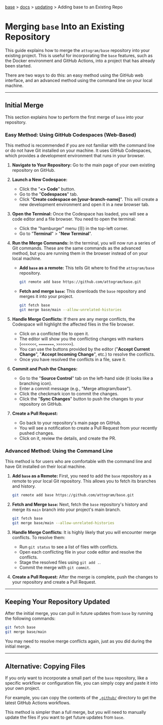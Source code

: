 [base](../README.md) > [docs](./README.md) > [updating](./updating.md) > Adding base to an Existing Repo

# Merging `base` Into an Existing Repository

This guide explains how to merge the `attogram/base` repository into your
existing project.
This is useful for incorporating the `base` features, such as the Docker
environment and GitHub Actions, into a project that has already been started.

There are two ways to do this: an easy method using the GitHub web interface,
and an advanced method using the command line on your local machine.

---

## Initial Merge

This section explains how to perform the first merge of `base` into your
repository.

### Easy Method: Using GitHub Codespaces (Web-Based)

This method is recommended if you are not familiar with the command line or do
not have Git installed on your machine.
It uses GitHub Codespaces, which provides a development environment that runs
in your browser.

1.  **Navigate to Your Repository:**
    Go to the main page of your own existing repository on GitHub.

2.  **Launch a New Codespace:**
    - Click the "**<> Code**" button.
    - Go to the "**Codespaces**" tab.
    - Click "**Create codespace on [your-branch-name]**".
      This will create a new development environment and open it in a new browser
      tab.

3.  **Open the Terminal:**
    Once the Codespace has loaded, you will see a code editor and a file
    browser.
    You need to open the terminal:
    - Click the "hamburger" menu (☰) in the top-left corner.
    - Go to "**Terminal**" > "**New Terminal**".

4.  **Run the Merge Commands:**
    In the terminal, you will now run a series of Git commands.
    These are the same commands as the advanced method, but you are running them
    in the browser instead of on your local machine.
    - **Add `base` as a remote:** This tells Git where to find the
      `attogram/base` repository.
      ```bash
      git remote add base https://github.com/attogram/base.git
      ```
    - **Fetch and merge `base`:** This downloads the `base` repository and
      merges it into your project.
      ```bash
      git fetch base
      git merge base/main --allow-unrelated-histories
      ```

5.  **Handle Merge Conflicts:**
    If there are any merge conflicts, the Codespace will highlight the affected
    files in the file browser.
    - Click on a conflicted file to open it.
    - The editor will show you the conflicting changes with markers (`<<<<<<<`,
      `=======`, `>>>>>>>`).
    - You can use the buttons provided by the editor ("**Accept Current
      Change**", "**Accept Incoming Change**", etc.) to resolve the conflicts.
    - Once you have resolved the conflicts in a file, save it.

6.  **Commit and Push the Changes:**
    - Go to the "**Source Control**" tab on the left-hand side (it looks like a
      branching icon).
    - Enter a commit message (e.g., "Merge attogram/base").
    - Click the checkmark icon to commit the changes.
    - Click the "**Sync Changes**" button to push the changes to your
      repository on GitHub.

7.  **Create a Pull Request:**
    - Go back to your repository's main page on GitHub.
    - You will see a notification to create a Pull Request from your recently
      pushed changes.
    - Click on it, review the details, and create the PR.

### Advanced Method: Using the Command Line

This method is for users who are comfortable with the command line and have Git
installed on their local machine.

1.  **Add `base` as a Remote:**
    First, you need to add the `base` repository as a remote to your local Git
    repository.
    This allows you to fetch its branches and history.

    ```bash
    git remote add base https://github.com/attogram/base.git
    ```

2.  **Fetch and Merge `base`:**
    Next, fetch the `base` repository's history and merge its `main` branch
    into your project's main branch.

    ```bash
    git fetch base
    git merge base/main --allow-unrelated-histories
    ```

3.  **Handle Merge Conflicts:**
    It is highly likely that you will encounter merge conflicts.
    To resolve them:
    - Run `git status` to see a list of files with conflicts.
    - Open each conflicting file in your code editor and resolve the conflicts.
    - Stage the resolved files using `git add .`.
    - Commit the merge with `git commit`.

4.  **Create a Pull Request:**
    After the merge is complete, push the changes to your repository and create
    a Pull Request.

---

## Keeping Your Repository Updated

After the initial merge, you can pull in future updates from `base` by running
the following commands:

```bash
git fetch base
git merge base/main
```

You may need to resolve merge conflicts again, just as you did during the
initial merge.

---

## Alternative: Copying Files

If you only want to incorporate a small part of the `base` repository, like a
specific workflow or configuration file, you can simply copy and paste it into
your own project.

For example, you can copy the contents of the
[`.github/`](https://github.com/attogram/base/tree/main/.github) directory to
get the latest GitHub Actions workflows.

This method is simpler than a full merge, but you will need to manually update
the files if you want to get future updates from `base`.

